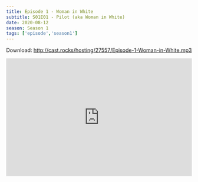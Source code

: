 ```yaml
---
title: Episode 1 - Woman in White
subtitle: S01E01 - Pilot (aka Woman in White)
date: 2020-08-12
season: Season 1
tags: ['episode','season1']
---
```


Download: <a href="http://cast.rocks/hosting/27557/Episode-1-Woman-in-White.mp3" Alt="Episode 1 - Woman in White">http://cast.rocks/hosting/27557/Episode-1-Woman-in-White.mp3</a>

<iframe src="https://cast.rocks/player/27557/Episode-1-Woman-in-White.mp3?episodeTitle=Episode%201%20-%20Woman%20in%20White&podcastTitle=Couple%20of%20Idjits&episodeDate=August%2013th%2C%202020&imageURL=https%3A%2F%2Fcast.rocks%2Fhosting%2F27557%2Ffeeds%2FCAURZ.jpg" style="border: none; min-height: 265px; max-height: 320px; max-width: 558px; min-width: 270px; width: 100%; height: 100%;" scrollbars="no"></iframe>
